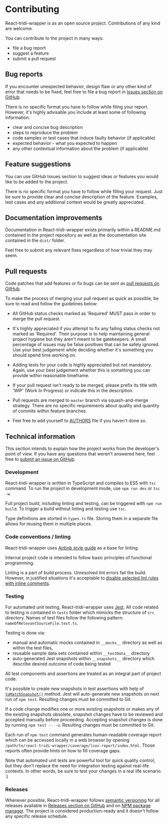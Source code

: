 # Contributing

React-tridi-wrapper is as an open source project. Contributions of any kind are welcome.

You can contribute to the project in many ways:

* file a bug report
* suggest a feature
* submit a pull request

## Bug reports

If you encounter unexpected behavior, design flaw or any other kind of error that needs to be fixed, feel free to file a bug report in [Issues section on GitHub](https://github.com/lukemnet/react-tridi-wrapper/issues).

There is no specific format you have to follow while filing your report. However, it's highly advisable you include at least some of following information:

* clear and concise bug description
* steps to reproduce the problem
* code samples or test cases that induce faulty behavior (if applicable)
* expected behavior - what you expected to happen
* any other contextual information about the problem (if applicable)

## Feature suggestions

You can use GitHub Issues section to suggest ideas or features you would like to be added to the project.

There is no specific format you have to follow while filling your request. Just be sure to provide clear and concise description of the feature. Examples, test cases and any additional context would be greatly appreciated.

## Documentation improvements

Documentation in React-tridi-wrapper exists primarily within a README.md contained in the project repository as well as the documentation site contained in the `dist/` folder.

Feel free to submit any relevant fixes regardless of how trivial they may seem.

## Pull requests

Code patches that add features or fix bugs can be sent as [pull requests on GitHub](https://github.com/lukemnet/react-tridi-wrapper/pulls).

To make the process of merging your pull request as quick as possible, be sure to read and follow the guidelines below:

* All GitHub status checks marked as 'Required' MUST pass in order to merge the pull request.

* It's highly appreciated if you attempt to fix any failing status checks not marked as 'Required'. Their purpose is to help maintaining general project hygiene but they aren't meant to be gatekeepers. A small percentage of issues may be false positives that can be safely ignored. Use your best judgement while deciding whether it's something you should spend time working on.

* Adding tests for your code is highly appreciated but not mandatory. Again, use your best judgement whether this is something you can provide within reasonable timeframe.

* If your pull request isn't ready to be merged, please prefix its title with 'WIP' (Work In Progress) or indicate this in the description.

* Pull requests are merged to `master` branch via squash-and-merge strategy. There are no specific requirements about quality and quantity of commits within feature branches.

* Feel free to add yourself to [AUTHORS](https://github.com/lukemnet/react-tridi-wrapper/blob/master/AUTHORS) file if you haven't done so.

## Technical information

This section intends to explain how the project works from the developer's point of view. If you have any questions that weren't answered here, feel free to [submit an issue on GitHub](https://github.com/lukemnet/react-tridi-wrapper/issues).

### Development

React-tridi-wrapper is written in TypeScript and compiles to ES5 with `tsc` command. To run the project in development mode, use `npm run dev` or `tsc -w`.

Full project build, including linting and testing, can be triggered with `npm run build`. To trigger a build without linting and testing use `tsc`.

Type definitions are storted in `types.ts` file. Storing them in a separate file allows for reusing them in multiple places.

### Code conventions / linting

React-tridi-wrapper uses [Airbnb style guide](https://github.com/airbnb/javascript) as a base for linting.

Internal project code is intended to follow basic principles of functional programming.

Linting is a part of build process. Unresolved lint errors fail the build. However, in justified situations it's acceptable to [disable selected lint rules with inline comments](https://eslint.org/docs/user-guide/configuring#disabling-rules-with-inline-comments).

### Testing

For automated unit testing, React-tridi-wrapper uses [Jest](https://jestjs.io/). All code related to testing is contained in `tests` folder which mimicks the structure of `src` directory. Names of test files follow the following pattern: `nameOfRelevantSourceFile.test.ts`.

Testing is done via:

* manual and automatic mocks contained in `__mocks__` directory as well as within the test files,
* reusable sample data sets contained within `__testData__` directory
* auto-generated Jest snapshots within `__snapshots__` directory which describe desired outcome of code being tested

All test components and assertions are treated as an integral part of project code.

It's possible to create new snapshots in test assertions with help of [`toMatchSnapshot()`](https://jestjs.io/docs/en/snapshot-testing) method. Jest will auto-generate new snapshots on next run of `npm test`. Resulting changes must be committed to Git.

If a code change modifies one or more existing snapshots or makes any of the existing snapshots obsolete, snapshot changes have to be reviewed and accepted manually before proceeding. Accepting snapshot changes is done by running `npm test -- -u`. Resulting changes must be committed to Git.

Each run of `npm test` command generates human-readable coverage report which can be accessed locally in a web browser by opening `/path/to/react-tridi-wrapper/coverage/lcov-report/index.html`. Those reports often provide hints on how to fill coverage gaps.

Note that automated unit tests are powerful tool for quick quality control, but they don't replace the need for integration testing against real-life contexts. In other words, be sure to test your changes in a real life scenario. :)

### Releases

Whenever possible, React-tridi-wrapper follows [semantic versioning](https://semver.org/) for all releases available in [Releases section on GitHub](https://github.com/lukemnet/react-tridi-wrapper/releases) and on [NPM package manager](https://www.npmjs.com/package/react-tridi-wrapper). The project is considered production-ready and it doesn't follow any specific release schedule.

